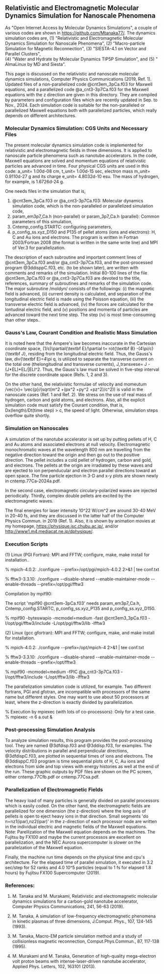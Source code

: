 ## Relativistic and Electromagnetic Molecular Dynamics Simulation for Nanoscale Phenomena ##

As "Open Internet Access by Molecular Dynamics Simulations", a couple of 
various codes are shown in https://github.com/Mtanaka77/. The dynamics 
simulation codes are, 
(1) "Relativistic and Electromagnetic Molecular Dynamics Simulation 
for Nanoscale Phenomena", 
(2) "Macro-particle Simulation for Magnetic Reconnection", 
(3) "SIESTA-4.1 on Vector and Parallel Clusters",  
(4) "Water and Hydrate by Molecular Dynamics TIP5P Simulation", 
and (5) " AlmaLinux by MD and Siesta". 

This page is discussed on the relativistic and nanoscale molecular 
dynamics simulations, Computer Physics Communications (2019, Ref. 1). 
Updated files of a non-parallelized code @cnt3em_3pCa.f03 for 
Maxwell equations, and a parallelized code @a_cnt3-3p7Ca.f03 
for the Maxwell equations with the z direction are given in this directory. 
They are compiled by parameters and configuration files which are recently 
updated in Sep. to Nov., 2024. 
Each simulation code is suitable for the non-paralleled or parallelized 
Maxwell equations both with parallelized particles, which really 
depends on different architectures. 


### Molecular Dynamics Simulation: CGS Units and Necessary Files ###

The present molecular dynamics simulation code is implemented for 
relativistic and electromagnetic fields in three dimensions. 
It is applied to nanoscale particle phenomena such as nanotube accelerators. 
In the code, Maxwell equations are solved and momentum equations of 
relativistic particles are advanced in time. 
Four physical CGS units are used in this code: a_unit= 1.00d-08 cm, 
t_unit= 1.00d-15 sec, electron mass m_unit= 0.9110d-27 g and its charge 
e_unit= 4.8032d-10 esu. The mass of hydrogen, for example, is 1.6726d-24 g.

One needs files in the simulation that is,
1) @cnt3em_3pCa.f03 or @a_cnt3-3p7Ca.f03: Molecular dynamics simulation code, 
which is the non-paralleled or parallelized simulation code,
2) param_em3p7_Ca.h (non-parallel) or param_3p7_Ca.h (parallel): 
Common parameters of this simulation, 
3) Cntemp_config.STARTC: configuring parameters, 
4) p_config_ss.xyz_D150 and P135 of pellet atoms (ions and electrons): 
H, C and Au ions and electrons. 
The program is written in Fortran 2003/Fortran 2008 (the format is written 
in the same write line) and MPI of Ver.3 for parallelization.

The description of each subroutine and important comment lines of 
@cnt3em_3pCa.f03 and/or @a_cnt3-3p7Ca.f03, and the post-processed program 
@3ddisppC.f03, etc. (to be shown later), are written with comments 
and remarks of the simulation. 
Initial 80-100 lines of the file @cnt3em_3pCa.f03 or @a_cnt3-3p7Ca.f03 
are devoted to the title, references, summary of subroutines and 
remarks of the simulation code. 
The major subroutine /moldyn/ consists of the followings:
(i) the magnetic field is advanced, 
(ii) current density is calculated, and separation of the longitudinal
electric field is made using the Poisson equation,
(iii) the transverse electric field is advanced, 
(iv) the forces are calculated for the lontudinal electric field, and 
(v) positions and momenta of particles are advanced toward the next time step.
The step (iv) is most time-consuming than other steps..


### Gauss's Law, Courant Condition and Realistic Mass Simulation ###

It is noted here that the Ampere's law becomes inaccurate in 
the Cartesian coordinate space, (1/c)\partial{\textbf E}/\partial t=
rot{\textbf B} -(4\pi/c){\textbf J}, residing from the longitudinal electric field.
Thus, the Gauss's law, div{\textbf E}=4\pi q, is utilized to separate the 
transverse current on the total one (thelongitudinal and transverse currents), 
J_transvese= J -(J*EL)*EL/|ELl^2.
Thus, the Gauss's law must be solved in five-step interval for the 
discrete coordinate space (Refs. 1, 2 and 3).

On the other hand, the relativistic formulae of velocity and momeutum
/vec{v}= \vec{p}/(sqrt(m^2 +(px^2 +py^2 +pz^2)/c^2)) is valid
in the nanoscale cases (Ref. 1 and Ref. 2).
We stress on the use of real mass of hydrogen, carbon and gold atoms, 
and electrons.
Also, all the explicit simulation code must satisfy the Courant condition,
that is, Dx(length)/Dt(time step) > c, the speed of light.
Otherwise, simulation steps overflow quite shortly.


### Simulation on Nanoscales ###

A simulation of the nanotube accelerator is set up by putting pellets of H, C 
and Au atoms and associated electrons at null velocity. 
Electromagnetic monochromatic waves at the wavelength 800 nm are travelling from 
the negative direction toward the origin and then go out to the positive direction. 
The pellet includes a cold pellet of hydrogen, carbon and gold, and electrons.
The pellets at the origin are irradiated by these waves and are ejected to ion 
perpenducular and electron parallel directions toward an open space. 
The fine particle ejection in 3-D and x-y plots are shown newly in cntemp.77Ca-2024a.pdf. 

In the second case, electromagnetic circulary-polarized waves are injected periodically.
Thirdly, complex double pellets are excited by the electromagnetic waves.  

The final energies for laser intensity 10^22 W/cm^2 are around 30-40 MeV in 20-40 fs, 
and they are discussed in the latter half of the Computer Physics Commun. in 2019 (Ref. 1).
Also, it is shown by animation movies at my homepage, https://physique.isc.chubu.ac.jp/,
and/or http://www1.m4.mediacat.ne.jp/dphysique/.


### Execution Scripts ###

(1) Linux (PGI Fortran): MPI and FFTW; configure, make, make install for installation..

  %  mpich-4.0.2: ./configure --prefix=/opt/pgi/mpich-4.0.2 2>&1 | tee conf.txt

  % fftw3-3.3.10: ./configure --disable-shared --enable-maintainer-mode --enable-threads --prefix=/opt/pgi/fftw3

Compilation by mpif90: 

The script 'mpif90 @cnt3em-3pCa.f03' needs param_em3p7_Ca.h, Cntemp_config.STARTC, p_config_ss.xyz_P135 and p_config_ss.xyz_D150.

  % mpif90 -byteswapio -mcmodel=medium -fast @cnt3em3_3pCa.f03 -I/opt/pgi/fftw3/include -L/opt/pgi/fftw3/lib -lfftw3

(2) Linux (gcc gfortran): MPI and FFTW; configure, make, and make install for installation.

  %  mpich-4.0.2: ./configure --prefix=/opt/mpich-4 2>&1 | tee conf.txt

  % fftw3-3.3.10: ./configure --disable-shared --enable-maintainer-mode --enable-threads --prefix=/opt/fftw3

  % mpif90 -mcmodel=medium -fPIC @a_cnt3-3p7Ca.f03 -I/opt/fftw3/include -L/opt/fftw3/lib -lfftw3

  The parallelization simulation code is utilized, for example. 
Two different fortrans, PGI and gfotran, are incompatible with processors of the same name but different styles.
One may want to use about 50 processors at least, where the z-direction is exactly divided by parallelization. 

  % Execution by mpiexec (with lots of co-processors): Only for a test case. % mpiexec -n 6 a.out &
 
### Post-processing Simulation Analysis ###

To analyze simulation results, this program provides the post-processing tool. 
They are named @3dfdisp.f03 and @3ddisp.f03, for examples. 
The velocity distributions in parallel and perpendicular directions, @3dfdispC.f03, are plotted 
in sequential times of ions and electrons. The @3ddisppC.f03 program is time sequential plots 
of H, C, Au ions and electrons from side and top views with energy histories as well at the end of the run. 
These graphic outputs by PDF files are shown on the PC screen, either cntemp.77Cfb.pdf or 
cntemp.77Csa.pdf. 

### Parallelization of Electromagnetic Fields ###

The heavy load of many particles is generally divided on parallel processors which is easily coded. 
On the other hand, the electromagnetic fields are parallelized for one dimension 
(the z-direction) where the long axis of pellets is open to eject heavy ions in that direction.
Small segments 'do n=nz1(ipar),nz2(ipar)' in the z-direction of each processor node 
are written in the individual electric and magnetic fields of the Maxwell equations.   
Note: Parellization of the Maxwell equation depends on the machines. The Fujitsu by FX100
and maybe the current processos are excellent on parallelization, and the NEC Aurora 
supercomputer is slower on the parallelzation of the Maxwell equation.

Finally, the machine run time depends on the physical time and cpu's architecture. 
For the elapsed time of parallel simulation, it executed in 3.2 sec/step for 
52 ranks and 4.0 10^5 particles (equal to 1 fs for elapsed 1.8 hours) by 
Fujitsu FX100 Supercomputer (2019).

### References: ###

1. M. Tanaka and M. Murakami, Relativistic and electromagnetic molecular dynamics simulations for a carbon-gold nanotube accelerator, Computer Physics Communications, 241, 56-63 (2019).

2. M. Tanaka, A simulation of low-frequency electromagnetic phenomena in kinetic plasmas of three dimensions, J.Comput. Phys., 107, 124-145 (1993).

3. M. Tanaka, Macro-EM particle simulation method and a study of collisionless magnetic reconnection, Comput.Phys.Commun., 87, 117-138 (1995).

4. M. Murakami and M. Tanaka, Generation of high-quality mega-electron volt proton beams with intense-laser-driven nanotube accelerator, Applied Phys. Letters, 102, 163101 (2013).

